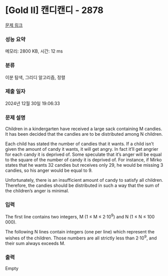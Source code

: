 # [Gold II] 캔디캔디 - 2878 

[문제 링크](https://www.acmicpc.net/problem/2878) 

### 성능 요약

메모리: 2800 KB, 시간: 12 ms

### 분류

이분 탐색, 그리디 알고리즘, 정렬

### 제출 일자

2024년 12월 30일 19:06:33

### 문제 설명

<p>Children in a kindergarten have received a large sack containing M candies. It has been decided that the candies are to be distributed among N children. </p>

<p>Each child has stated the number of candies that it wants. If a child isn’t given the amount of candy it wants, it will get angry. In fact it’ll get angrier for each candy it is deprived of. Some speculate that it’s anger will be equal to the square of the number of candy it is deprived of. For instance, if Mirko states that he wants 32 candies but receives only 29, he would be missing 3 candies, so his anger would be equal to 9. </p>

<p>Unfortunately, there is an insufficient amount of candy to satisfy all children. Therefore, the candies should be distributed in such a way that the sum of the children’s anger is minimal. </p>

### 입력 

 <p>The first line contains two integers, M (1 ≤ M ≤ 2·10<sup>9</sup>) and N (1 ≤ N ≤ 100 000). </p>

<p>The following N lines contain integers (one per line) which represent the wishes of the children. Those numbers are all strictly less than 2·10<sup>9</sup>, and their sum always exceeds M. </p>

### 출력 

 Empty

